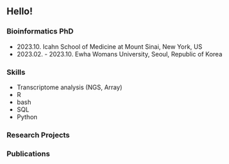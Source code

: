 ## Hello!

### Bioinformatics PhD

- 2023.10. Icahn School of Medicine at Mount Sinai, New York, US
- 2023.02. - 2023.10. Ewha Womans University, Seoul, Republic of Korea

### Skills

- Transcriptome analysis (NGS, Array)
- R
- bash
- SQL
- Python

### Research Projects

### Publications



<!--
**LittleHeronCodes/LittleHeronCodes** is a ✨ _special_ ✨ repository because its `README.md` (this file) appears on your GitHub profile.

Here are some ideas to get you started:

- 🔭 I’m currently working on ...
- 🌱 I’m currently learning ...
- 👯 I’m looking to collaborate on ...
- 🤔 I’m looking for help with ...
- 💬 Ask me about ...
- 📫 How to reach me: ...
- 😄 Pronouns: ...
- ⚡ Fun fact: ...
-->
